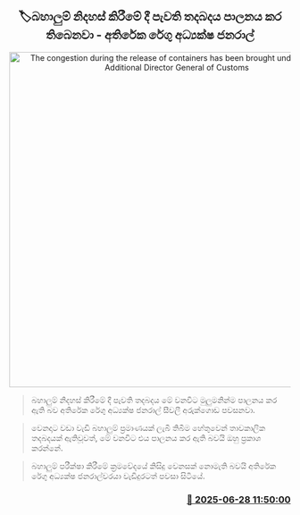 <p align='center'><b><h2 align='center' title='The congestion during the release of containers has been brought under control - Additional Director General of Customs'>🏷බහාලුම් නිදහස් කිරීමේ දී පැවති තදබදය පාලනය කර ති‍බෙනවා - අතිරේක රේගු අධ්‍යක්ෂ ජනරාල්</h2></b></p>
<p align='center'><img src='https://helakuru.sgp1.cdn.digitaloceanspaces.com/esana/images/lib/customs-srilanka.jpg' width='600' alt='The congestion during the release of containers has been brought under control - Additional Director General of Customs'></p>

> බහාලුම් නිදහස් කිරීමේ දී පැවති තදබදය මේ වනවිට මුලුමනින්ම පාලනය කර ඇති බව අතිරේක රේගු අධ්‍යක්ෂ ජනරාල් සීවලී අරුක්ගොඩ පවසනවා.

> වෙනදාට වඩා වැඩි බහාලුම් ප්‍රමාණයක් ලැබී තිබීම හේතුවෙන් තාවකාලික තදබදයක් ඇතිවූවත්, මේ වනවිට එය පාලනය කර ඇති බවයි ඔහු ප්‍රකාශ කරන්නේ.

> බහාලුම් පරීක්ෂා කිරීමේ ක්‍රමවේදයේ කිසිදු වෙනසක් නොමැති බවයි අතිරේක රේගු අධ්‍යක්ෂ ජනරාල්වරයා වැඩිදුරටත් පවසා සිටියේ.



<h3 align='right'><a href='https://www.helakuru.lk/esana/p/111421/'>📅 2025-06-28 11:50:00</a></h3>
